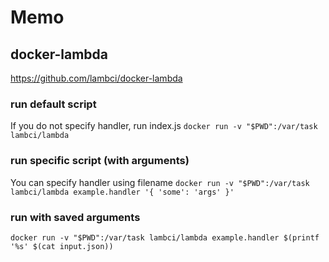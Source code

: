 # Memo
## docker-lambda
https://github.com/lambci/docker-lambda

### run default script
If you do not specify handler, run index.js
`docker run -v "$PWD":/var/task lambci/lambda`

### run specific script (with arguments)
You can specify handler using filename
`docker run -v "$PWD":/var/task lambci/lambda example.handler '{ 'some': 'args' }'`

### run with saved arguments
`docker run -v "$PWD":/var/task lambci/lambda example.handler $(printf '%s' $(cat input.json))`

